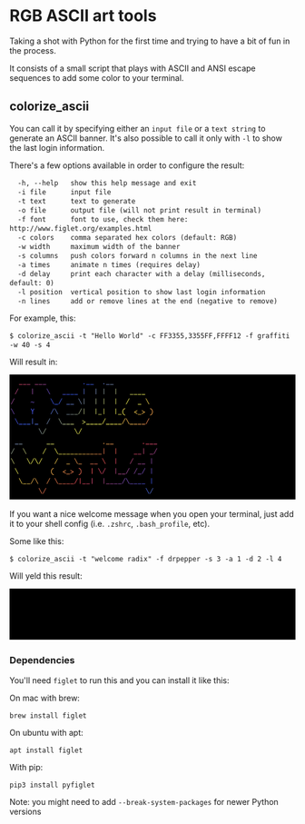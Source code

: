 # RGB ASCII art tools

Taking a shot with Python for the first time and trying to have a bit of fun in the process.

It consists of a small script that plays with ASCII and ANSI escape sequences to add some color to your terminal.

## colorize_ascii

You can call it by specifying either an `input file` or a `text string` to generate an ASCII banner. It's also possible to call it only with `-l` to show the last login information.

There's a few options available in order to configure the result:
```
  -h, --help   show this help message and exit
  -i file      input file
  -t text      text to generate
  -o file      output file (will not print result in terminal)
  -f font      font to use, check them here: http://www.figlet.org/examples.html
  -c colors    comma separated hex colors (default: RGB)
  -w width     maximum width of the banner
  -s columns   push colors forward n columns in the next line
  -a times     animate n times (requires delay)
  -d delay     print each character with a delay (milliseconds, default: 0)
  -l position  vertical position to show last login information
  -n lines     add or remove lines at the end (negative to remove)
```

For example, this:

```
$ colorize_ascii -t "Hello World" -c FF3355,3355FF,FFFF12 -f graffiti -w 40 -s 4
```

Will result in:

<img src="docs/example1.png" width="575" height="220">


If you want a nice welcome message when you open your terminal, just add it to your shell config (i.e. `.zshrc`, `.bash_profile`, etc).

Some like this:

```
$ colorize_ascii -t "welcome radix" -f drpepper -s 3 -a 1 -d 2 -l 4
```

Will yeld this result:

![Alt Text](docs/example2.gif)


### Dependencies

You'll need `figlet` to run this and you can install it like this:

On mac with brew:
```
brew install figlet
```

On ubuntu with apt:
```
apt install figlet
```

With pip:
```
pip3 install pyfiglet
```
Note: you might need to add `--break-system-packages` for newer Python versions
